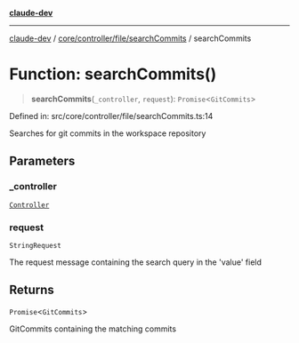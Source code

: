 [**claude-dev**](../../../../../README.md)

***

[claude-dev](../../../../../README.md) / [core/controller/file/searchCommits](../README.md) / searchCommits

# Function: searchCommits()

> **searchCommits**(`_controller`, `request`): `Promise`\<`GitCommits`\>

Defined in: src/core/controller/file/searchCommits.ts:14

Searches for git commits in the workspace repository

## Parameters

### \_controller

[`Controller`](../../../classes/Controller.md)

### request

`StringRequest`

The request message containing the search query in the 'value' field

## Returns

`Promise`\<`GitCommits`\>

GitCommits containing the matching commits
